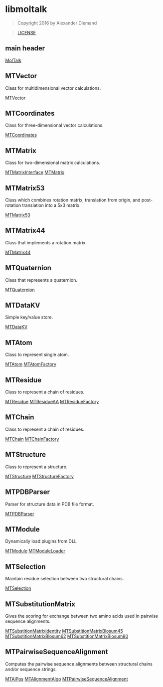 
# libmoltalk

>  Copyright 2016 by Alexander Diemand

>  [LICENSE](../../LICENSE)

## main header

[MolTalk](MolTalk.hpp.md)

## MTVector

Class for multidimensional vector calculations.

[MTVector](MTVector.hpp.md)

## MTCoordinates

Class for three-dimensional vector calculations.

[MTCoordinates](MTCoordinates.hpp.md)

## MTMatrix

Class for two-dimensional matrix calculations.

[MTMatrixInterface](MTMatrixInterface.hpp.md)
[MTMatrix](MTMatrix.hpp.md)

## MTMatrix53

Class which combines rotation matrix, translation from origin,
and post-rotation translation into a 5x3 matrix.

[MTMatrix53](MTMatrix53.hpp.md)

## MTMatrix44

Class that implements a rotation matrix.

[MTMatrix44](MTMatrix44.hpp.md)

## MTQuaternion

Class that represents a quaternion.

[MTQuaternion](MTQuaternion.hpp.md)

## MTDataKV

Simple key/value store.

[MTDataKV](MTDataKV.hpp.md)


## MTAtom

Class to represent single atom.

[MTAtom](MTAtom.hpp.md)
[MTAtomFactory](MTAtomFactory.hpp.md)

## MTResidue

Class to represent a chain of residues.

[MTResidue](MTResidue.hpp.md)
[MTResidueAA](MTResidueAA.hpp.md)
[MTResidueFactory](MTResidueFactory.hpp.md)

## MTChain

Class to represent a chain of residues.

[MTChain](MTChain.hpp.md)
[MTChainFactory](MTChainFactory.hpp.md)

## MTStructure

Class to represent a structure.

[MTStructure](MTStructure.hpp.md)
[MTStructureFactory](MTStructureFactory.hpp.md)

## MTPDBParser

Parser for structure data in PDB file format.

[MTPDBParser](MTPDBParser.hpp.md)

## MTModule

Dynamically load plugins from DLL

[MTModule](MTModule.hpp.md)
[MTModuleLoader](MTModuleLoader.hpp.md)

## MTSelection

Maintain residue selection between two structural chains.

[MTSelection](MTSelection.hpp.md)

## MTSubstitutionMatrix

Gives the scoring for exchange between two amino acids used in pairwise sequence alignments.

[MTSubstitionMatrixIdentity](MTSubstitutionMatrix.hpp.md)
[MTSubstitionMatrixBlosum45](MTSubstitutionMatrix.hpp.md)
[MTSubstitionMatrixBlosum62](MTSubstitutionMatrix.hpp.md)
[MTSubstitionMatrixBlosum80](MTSubstitutionMatrix.hpp.md)

## MTPairwiseSequenceAlignment

Computes the pairwise sequence alignments between structural chains and/or sequence strings.

[MTAlPos](MTAlPos.hpp.md)
[MTAlignmentAlgo](MTAlignmentAlgo.hpp.md)
[MTPairwiseSequenceAlignment](MTPairwiseSequenceAlignment.hpp.md)



